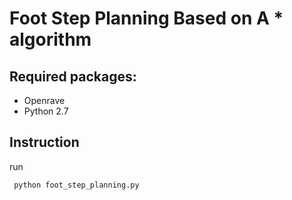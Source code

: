 # Foot Step Planning Based on A \* algorithm


## Required packages:
 - Openrave
 - Python 2.7
 
 ## Instruction
run 
```python
 python foot_step_planning.py
```
